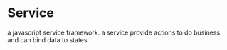 # Service
a javascript service framework. a service provide actions to do business and can bind data to states.

